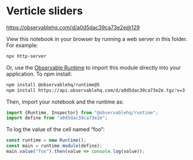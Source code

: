 # Verticle sliders

https://observablehq.com/d/a0d5dac39ca73e2e@129

View this notebook in your browser by running a web server in this folder. For
example:

~~~sh
npx http-server
~~~

Or, use the [Observable Runtime](https://github.com/observablehq/runtime) to
import this module directly into your application. To npm install:

~~~sh
npm install @observablehq/runtime@5
npm install https://api.observablehq.com/d/a0d5dac39ca73e2e.tgz?v=3
~~~

Then, import your notebook and the runtime as:

~~~js
import {Runtime, Inspector} from "@observablehq/runtime";
import define from "a0d5dac39ca73e2e";
~~~

To log the value of the cell named “foo”:

~~~js
const runtime = new Runtime();
const main = runtime.module(define);
main.value("foo").then(value => console.log(value));
~~~
